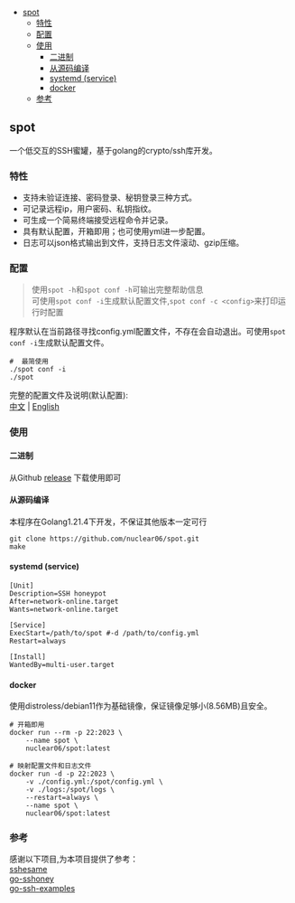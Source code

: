 - [spot](#spot)
  - [特性](#特性)
  - [配置](#配置)
  - [使用](#使用)
    - [二进制](#二进制)
    - [从源码编译](#从源码编译)
    - [systemd (service)](#systemd-service)
    - [docker](#docker)
  - [参考](#参考)

## spot
一个低交互的SSH蜜罐，基于golang的crypto/ssh库开发。

### 特性
+ 支持未验证连接、密码登录、秘钥登录三种方式。
+ 可记录远程ip，用户密码、私钥指纹。
+ 可生成一个简易终端接受远程命令并记录。
+ 具有默认配置，开箱即用；也可使用yml进一步配置。
+ 日志可以json格式输出到文件，支持日志文件滚动、gzip压缩。

### 配置
> 使用`spot -h`和`spot conf -h`可输出完整帮助信息  \
> 可使用`spot conf -i`生成默认配置文件,`spot conf -c <config>`来打印运行时配置

程序默认在当前路径寻找config.yml配置文件，不存在会自动退出。可使用`spot conf -i`生成默认配置文件。

 ```shell
 #  最简使用
 ./spot conf -i
 ./spot
 ```

完整的配置文件及说明(默认配置): \
[中文](config-zh-example.yml) | [English](config-en-example.yml)

### 使用

#### 二进制

从Github [release](https://github.com/nuclear06/spot/releases) 下载使用即可

#### 从源码编译

本程序在Golang1.21.4下开发，不保证其他版本一定可行

```shell
git clone https://github.com/nuclear06/spot.git
make
```

#### systemd (service)

```shell
[Unit]
Description=SSH honeypot
After=network-online.target
Wants=network-online.target

[Service]
ExecStart=/path/to/spot #-d /path/to/config.yml
Restart=always

[Install]
WantedBy=multi-user.target
```
#### docker
使用distroless/debian11作为基础镜像，保证镜像足够小(8.56MB)且安全。
```shell
# 开箱即用
docker run --rm -p 22:2023 \
    --name spot \
    nuclear06/spot:latest

# 映射配置文件和日志文件
docker run -d -p 22:2023 \
    -v ./config.yml:/spot/config.yml \
    -v ./logs:/spot/logs \
    --restart=always \
    --name spot \
    nuclear06/spot:latest
```

### 参考

感谢以下项目,为本项目提供了参考：\
[sshesame](https://github.com/jaksi/sshesame) \
[go-sshoney](https://github.com/ashmckenzie/go-sshoney) \
[go-ssh-examples](https://github.com/Scalingo/go-ssh-examples)
